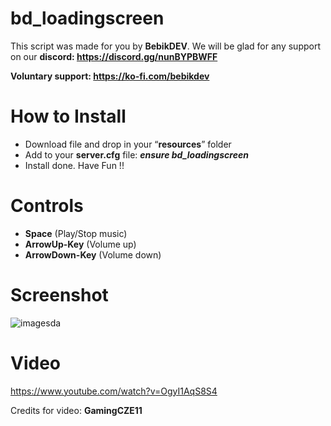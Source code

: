 # bd_loadingscreen

This script was made for you by **BebikDEV**. We will be glad for any support on our **discord: https://discord.gg/nunBYPBWFF**

**Voluntary support: https://ko-fi.com/bebikdev**

# How to Install
- Download file and drop in your “**resources**” folder
- Add to your **server.cfg** file:  ***ensure bd_loadingscreen***
- Install done. Have Fun !!

# Controls
- **Space** (Play/Stop music)
- **ArrowUp-Key** (Volume up)
- **ArrowDown-Key** (Volume down)

# Screenshot
![imagesda](https://github.com/Bebicek/bd_loadingscreen/assets/133703817/a746c290-ddd8-42c6-bd4c-9b29c61c2852)


# Video
https://www.youtube.com/watch?v=OgyI1AqS8S4

Credits for video: **GamingCZE11**
